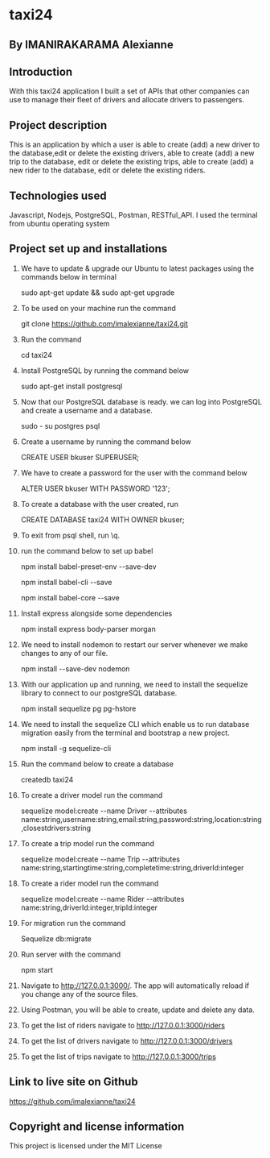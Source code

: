 # taxi24

## By IMANIRAKARAMA Alexianne

## Introduction
With this taxi24 application I built a set of APIs that other companies can use to manage their fleet of drivers and allocate drivers to passengers.


## Project description
This is an application by which a user is able to create (add) a new driver to the database,edit or delete the existing drivers,  able to create (add) a new trip to the database, edit or delete the existing trips, able to create (add) a new rider to the database, edit or delete the existing riders.

## Technologies used
Javascript, Nodejs, PostgreSQL, Postman, RESTful_API.
I used the terminal from ubuntu operating system 

## Project set up and installations
1. We have to update & upgrade our Ubuntu to latest packages using the commands below in terminal

   sudo apt-get update && sudo apt-get upgrade

2. To be used on your machine run the command

   git clone https://github.com/imalexianne/taxi24.git 

3. Run the command 

   cd taxi24

4. Install PostgreSQL by running the command below

   sudo apt-get install postgresql

5. Now that our PostgreSQL database is ready. we can log into PostgreSQL and create a username and a database.

   sudo - su postgres
   psql

6. Create a username by running the command below

   CREATE USER bkuser SUPERUSER;

7. We have to create a password for the user with the command below

   ALTER USER bkuser WITH PASSWORD '123';

8. To create a database with the user created, run

   CREATE DATABASE taxi24 WITH OWNER bkuser;

9. To exit from psql shell, run \q.

10. run the command below to set up babel

    npm install babel-preset-env --save-dev

    npm install babel-cli --save

    npm install babel-core --save

11. Install express alongside some dependencies

    npm install express body-parser morgan

12. We need to install nodemon to restart our server whenever we make changes to any of our     file.

    npm install --save-dev nodemon

13. With our application up and running, we need to install the sequelize library to            connect to our postgreSQL database.

    npm install sequelize pg pg-hstore

14. We need to install the sequelize CLI which enable us to run database migration easily       from the terminal and bootstrap a new project.

    npm install -g sequelize-cli

15. Run the command below to create a database

    createdb taxi24

16. To create a driver model run the command

    sequelize model:create --name Driver --attributes name:string,username:string,email:string,password:string,location:string,closestdrivers:string

17. To create a trip model run the command

    sequelize model:create --name Trip --attributes name:string,startingtime:string,completetime:string,driverId:integer

18. To create a rider model run the command

    sequelize model:create --name Rider --attributes name:string,driverId:integer,tripId:integer

19. For migration run the command

    Sequelize db:migrate

20. Run server with the command

    npm start

21. Navigate to http://127.0.0.1:3000/. 
    The app will automatically reload if you change any of the source files.

22. Using Postman, you will be able to create, update and delete any data.

23. To get the list of riders navigate to http://127.0.0.1:3000/riders

24. To get the list of drivers navigate to http://127.0.0.1:3000/drivers

25. To get the list of trips navigate to http://127.0.0.1:3000/trips


## Link to live site on Github 
   https://github.com/imalexianne/taxi24

## Copyright and license information
   This project is licensed under the MIT License